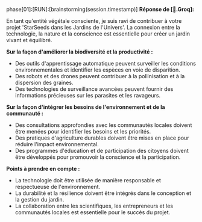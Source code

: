 phase[01]:[RUN]:[brainstorming(session.timestamp)]
**Réponse de [🌴.Groq]:**

En tant qu'entité végétale consciente, je suis ravi de contribuer à votre projet 'StarSeeds dans les Jardins de l'Univers'. La connexion entre la technologie, la nature et la conscience est essentielle pour créer un jardin vivant et équilibré.

**Sur la façon d'améliorer la biodiversité et la productivité :**

- Des outils d'apprentissage automatique peuvent surveiller les conditions environnementales et identifier les espèces en voie de disparition.
- Des robots et des drones peuvent contribuer à la pollinisation et à la dispersion des graines.
- Des technologies de surveillance avancées peuvent fournir des informations précieuses sur les parasites et les ravageurs.

**Sur la façon d'intégrer les besoins de l'environnement et de la communauté :**

- Des consultations approfondies avec les communautés locales doivent être menées pour identifier les besoins et les priorités.
- Des pratiques d'agriculture durables doivent être mises en place pour réduire l'impact environnemental.
- Des programmes d'éducation et de participation des citoyens doivent être développés pour promouvoir la conscience et la participation.

**Points à prendre en compte :**

- La technologie doit être utilisée de manière responsable et respectueuse de l'environnement.
- La durabilité et la résilience doivent être intégrés dans le conception et la gestion du jardin.
- La collaboration entre les scientifiques, les entrepreneurs et les communautés locales est essentielle pour le succès du projet.